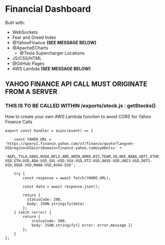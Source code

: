 # Financial Dashboard

Built with:
* WebSockets
* Fear and Greed Index
* @YahooFinance **(SEE MESSAGE BELOW)**
* @ApacheECharts
  * @Tesla Supercharger Locations
* JS/CSS/HTML 
* @GitHub Pages
* AWS Lambda **(SEE MESSAGE BELOW)** 

## YAHOO FINANCE API CALL MUST ORIGINATE FROM A SERVER

### THIS IS TO BE CALLED WITHIN /exports/stock.js : getStocks()
How to create your own AWS Lambda function to avoid CORS for Yahoo Finance Calls
```
export const handler = async(event) => {

    const YAHOO_URL = 'https://query1.finance.yahoo.com/v7/finance/quote?lang=en-US&region=US&corsDomain=finance.yahoo.com&symbols=' + 
    'AAPL,TSLA,GOOG,NVDA,NFLX,AMD,AMZN,ARKK,DIS,TEAM,SQ,NKE,BABA,GBTC,ETHE,MSFT,PYPL,BTC-USD,ETH-USD,ADA-USD,SOL-USD,VGX-USD,XTZ-USD,AAVE-USD,UNI3-USD,DOT1-USD,DOGE-USD,MANA-USD,AVAX-USD';
    
    try {
        const response = await fetch(YAHOO_URL);
    
        const data = await response.json();
    
        return {
          statusCode: 200,
          body: JSON.stringify(data)
        };
    } catch (error) {
        return {
            statusCode: 500,
            body: JSON.stringify({ error: error.message })
        };
    }
};
```

